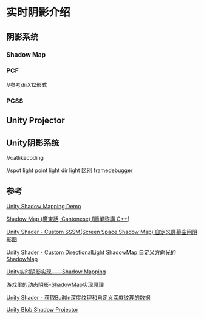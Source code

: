 # 实时阴影介绍

## 阴影系统

### Shadow Map

### PCF

//参考dirX12形式

### PCSS

## Unity Projector



## Unity阴影系统

//catlikecoding

//spot light point light dir light 区别 framedebugger

## 参考

[Unity Shadow Mapping Demo](https://www.youtube.com/watch?v=3AdLu0PHOnE)

[Shadow Map (廣東話, Cantonese) [簡單黎講 C++]](https://www.youtube.com/watch?v=oPxY1eTrrOo)

[Unity Shader - Custom SSSM(Screen Space Shadow Map) 自定义屏幕空间阴影图](https://blog.csdn.net/linjf520/article/details/105456097)

[Unity Shader - Custom DirectionalLight ShadowMap 自定义方向光的ShadowMap](https://blog.csdn.net/linjf520/article/details/105401157)

[Unity实时阴影实现——Shadow Mapping](https://zhuanlan.zhihu.com/p/45653702)

[游戏里的动态阴影-ShadowMap实现原理](https://www.cnblogs.com/lijiajia/p/7231605.html)

[Unity Shader - 获取BuiltIn深度纹理和自定义深度纹理的数据](https://blog.csdn.net/linjf520/article/details/104723859)

[Unity Blob Shadow Projector](https://www.youtube.com/watch?v=hQcZA3dYGxg)